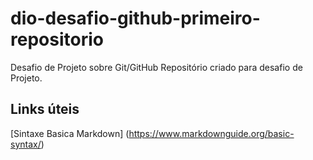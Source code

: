 # dio-desafio-github-primeiro-repositorio
Desafio de Projeto sobre  Git/GitHub
Repositório criado para desafio de Projeto.

## Links úteis
[Sintaxe Basica Markdown] (https://www.markdownguide.org/basic-syntax/)
